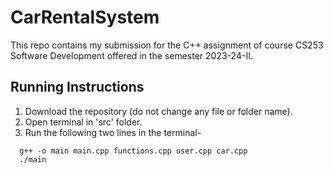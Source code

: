# CarRentalSystem
This repo contains my submission for the C++ assignment of course CS253 Software Development offered in the semester 2023-24-II.

## Running Instructions
1. Download the repository (do not change any file or folder name).
2. Open terminal in 'src' folder.
3. Run the following two lines in the terminal-
```
  g++ -o main main.cpp functions.cpp user.cpp car.cpp
  ./main
```
